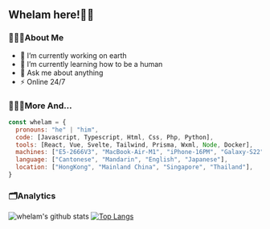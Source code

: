 ## Whelam here!👋🏿

### 👨🏿‍🦱About Me

- 🔭 I’m currently working on earth
- 🌱 I’m currently learning how to be a human
- 💬 Ask me about anything
- ⚡  Online 24/7

### 🧑🏿‍💻More And...

```javascript
const whelam = {
  pronouns: "he" | "him",
  code: [Javascript, Typescript, Html, Css, Php, Python],
  tools: [React, Vue, Svelte, Tailwind, Prisma, Wxml, Node, Docker],
  machines: ["E5-2666V3", "MacBook-Air-M1", "iPhone-16PM", "Galaxy-S22"],
  language: ["Cantonese", "Mandarin", "English", "Japanese"],
  location: ["HongKong", "Mainland China", "Singapore", "Thailand"],
}
```

### 🗂Analytics

![whelam's github stats](https://github-readme-stats.vercel.app/api/?username=whelamc&show_icons=true&hide_title=true&theme=tokyonight)
[![Top Langs](https://github-readme-stats.vercel.app/api/top-langs/?username=whelamc&layout=compact&theme=tokyonight)](https://github.com/whelamc/github-readme-stats)


